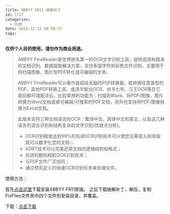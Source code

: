 ```yaml
---
title: ABBYY FR11 破解补丁
id: 1717
categories:
  - 应用
date: 2014-12-12 08:58:37
tags:
---
```


**仅供个人目的使用，请勿作为商业用途。**

> ABBYY FineReader是世界排名第一的OCR文字识别工具，提供高效和精准的文档识别、数据提取解决方案，支持多国字符和彩色文件识别，主要用于将扫描图像、图片型PDF转化成可编辑的文本。
> 
> ABBYY FineReader可以看作是超级无敌的PDF转换器，能转换任意类型的PDF，其他PDF转换工具、或清华紫光OCR、尚书七号、汉王OCR等在它面前都可谓是浮云。比较常用的功能为：扫描到Word、将PDF/图像、图片转换为Word文档或者可编辑/可搜索的PDF文档，另外也支持将PDF/图像转换为Excel文档。
> 
> 此版本支持三种文档语言的OCR：繁体中文、简体中文和英文，以及这几种语言的混合识别和结构复杂的文字识别(优缺点分析)。
> * OCR识别精度达到99%的先进OCR识别技术可以使您无需录入和排版就可以数字化您的文档；
> * ADRT技术可以完美还原文档的逻辑结构和格式；
> * 先进的数码相机OCR识别技术；
> * 与PDF文件广泛协同；
> * 通过预先定义的快速OCR识别任务来处理文件。

使用方法：

首先[点击这里](http://download.abbyy.cn/dist/fr11/ABBYY_FineReader_11_Chinese.exe)下载安装ABBYY FR11原版。
之后下载破解补丁，解压，复制FixFiles文件夹中四个文件到安装目录，并覆盖。

下载：[点击下载](http://vdisk.weibo.com/s/aADaW4YRfZ1l1)